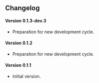 ## Changelog

#### Version 0.1.3-dev.3
* Preparation for new development cycle.

#### Version 0.1.2
* Preparation for new development cycle.

#### Version 0.1.1
* Initial version.
